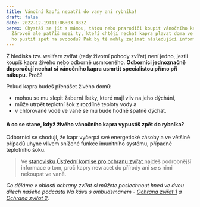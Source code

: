 ```yaml
---
title: Vánoční kapři nepatří do vany ani rybníka!
draft: false
date: 2022-12-19T11:06:03.083Z
perex: Chystáš se jít s mámou, tátou nebo prarodiči koupit vánočního kapra?
  Zároveň ale patříš mezi ty, kteří chtějí nechat kapra plavat doma ve vaně nebo
  ho pustit zpět na svobodu? Pak by tě mohly zajímat následující informace.
---
```

Z hlediska tzv. wellfare zvířat (tedy životní pohody zvířat) není jedno, jestli koupíš kapra živého nebo odborně usmrceného. **Odborníci jednoznačně doporučují nechat si vánočního kapra usmrtit specialistou přímo při nákupu.** Proč?

Pokud kapra budeš přenášet živého domů: 

* mohou se mu slepit žaberní lístky, které mají vliv na jeho dýchání,  
* může utrpět teplotní šok z rozdílné teploty vody a
* v chlorované vodě ve vaně se mu bude hodně špatně dýchat.

#### A co se stane, když živého vánočního kapra vypustíš zpět do rybníka?

Odborníci se shodují, že kapr vyčerpá své energetické zásoby a ve většině případů uhyne vlivem snížené funkce imunitního systému, případně teplotního šoku. 

> Ve [stanovisku Ústřední komise pro ochranu zvířat ](https://eagri.cz/public/web/file/692123/_2021k_prodeji_zivych_ryb.pdf)najdeš podrobnější informace o tom, proč kapry nevracet do přírody ani se s nimi nekoupat ve vaně.

*Co děláme v oblasti ochrany zvířat si můžete poslechnout hned ve dvou dílech našeho podcastu Na kávu s ombudsmanem - [Ochrana zvířat 1](https://youtu.be/8NG6VLmKYjk?list=PLWNv_IxgJdEKvV9-ZYu7VTxvc1SjDRb2i) a [Ochrana zvířat 2](https://youtu.be/mijh5Udllis?list=PLWNv_IxgJdEKvV9-ZYu7VTxvc1SjDRb2i).* [](https://eagri.cz/public/web/file/692123/_2021k_prodeji_zivych_ryb.pdf)